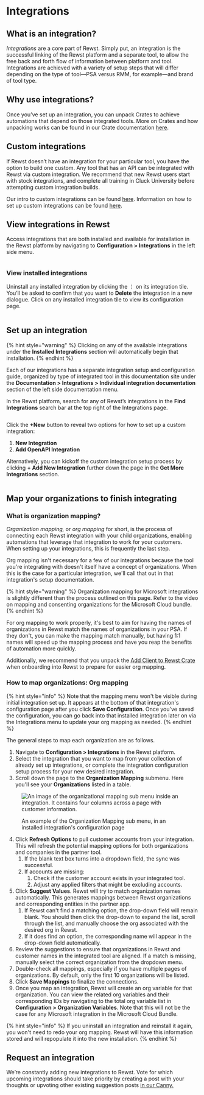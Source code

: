 # Integrations

## What is an integration?

_Integrations_ are a core part of Rewst. Simply put, an integration is the successful linking of the Rewst platform and a separate tool, to allow the free back and forth flow of information between platform and tool. Integrations are achieved with a variety of setup steps that will differ depending on the type of tool—PSA versus RMM, for example—and brand of tool type.

## Why use integrations?

Once you’ve set up an integration, you can unpack Crates to achieve automations that depend on those integrated tools. More on Crates and how unpacking works can be found in our Crate documentation [here](https://docs.rewst.help/prebuilt-automations/crates).

## Custom integrations

If Rewst doesn’t have an integration for your particular tool, you have the option to build one custom. Any tool that has an API can be integrated with Rewst via custom integration. We recommend that new Rewst users start with stock integrations, and complete all training in Cluck University before attempting custom integration builds.

Our intro to custom integrations can be found [here](https://docs.rewst.help/documentation/integrations/custom-integrations). Information on how to set up custom integrations can be found [here](https://docs.rewst.help/documentation/integrations/custom-integrations/custom-integrations-v2).

## View integrations in Rewst

Access integrations that are both installed and available for installation in the Rewst platform by navigating to **Configuration > Integrations** in the left side menu.

<figure><img src="../../../.gitbook/assets/Screenshot 2025-02-05 at 4.12.30 PM.png" alt=""><figcaption></figcaption></figure>

### View installed integrations

Uninstall any installed integration by clicking the ⋮ on its integration tile. You’ll be asked to confirm that you want to **Delete** the integration in a new dialogue. Click on any installed integration tile to view its configuration page.

<figure><img src="../../../.gitbook/assets/Screenshot 2025-02-05 at 4.13.05 PM.png" alt=""><figcaption></figcaption></figure>

## Set up an integration

{% hint style="warning" %}
Clicking on any of the available integrations under the **Installed Integrations** section will automatically begin that installation.
{% endhint %}

Each of our integrations has a separate integration setup and configuration guide, organized by type of integrated tool in this documentation site under the **Documentation > Integrations > Individual integration documentation** section of the left side documentation menu.

In the Rewst platform, search for any of Rewst’s integrations in the **Find Integrations** search bar at the top right of the Integrations page.

<figure><img src="../../../.gitbook/assets/Screenshot 2025-02-05 at 4.20.10 PM.png" alt=""><figcaption></figcaption></figure>

Click the **+New** button to reveal two options for how to set up a custom integration:

1. **New Integration**
2. **Add OpenAPI Integration**

Alternatively, you can kickoff the custom integration setup process by clicking **+ Add New Integration** further down the page in the **Get More Integrations** section.

<figure><img src="../../../.gitbook/assets/Screenshot 2025-02-05 at 4.20.53 PM.png" alt=""><figcaption></figcaption></figure>

## Map your organizations to finish integrating

### What is organization mapping?

_Organization mapping,_ or _org mapping_ for short, is the process of connecting each Rewst integration with your child organizations, enabling automations that leverage that integration to work for your customers. When setting up your integrations, this is frequently the last step.

Org mapping isn't necessary for a few of our integrations because the tool you're integrating with doesn't itself have a concept of organizations. When this is the case for a particular integration, we'll call that out in that integration's setup documentation.

{% hint style="warning" %}
Organization mapping for Microsoft integrations is slightly different than the process outlined on this page. Refer to the video on mapping and consenting organizations for the Microsoft Cloud bundle.
{% endhint %}

For org mapping to work properly, it's best to aim for having the names of organizations in Rewst match the names of organizations in your PSA.  If they don't, you can make the mapping match manually, but having 1:1 names will speed up the mapping process and have you reap the benefits of automation more quickly.

Additionally, we recommend that you unpack the [Add Client to Rewst Crate](../../crates/existing-crate-documentation/add-client-to-rewst-setup.md) when onboarding into Rewst to prepare for easier org mapping.&#x20;

### How to map organizations: Org mapping

{% hint style="info" %}
Note that the mapping menu won't be visible during initial integration set up. It appears at the bottom of that integration's configuration page after you click **Save Configuration**. Once you've saved the configuration, you can go back into that installed integration later on via the Integrations menu to update your org mapping as needed.
{% endhint %}

The general steps to map each organization are as follows.

1. Navigate to **Configuration > Integrations** in the Rewst platform.
2. Select the integration that you want to map from your collection of already set up integrations, or complete the integration configuration setup process for your new desired integration.
3. Scroll down the page to the **Organization Mapping** submenu. Here you'll see your **Organizations** listed in a table.

<div data-full-width="true"><figure><img src="../../../.gitbook/assets/Screenshot 2025-02-21 at 10.48.43 AM.png" alt="An image of the organizational mapping sub menu inside an integration. It contains four columns across a page with customer information."><figcaption><p>An example of the Organization Mapping sub menu, in an installed integration's configuration page</p></figcaption></figure></div>

4. Click **Refresh Options** to pull customer accounts from your integration. This will refresh the potential mapping options for both organizations and companies in the partner tool.
   1. If the blank text box turns into a dropdown field, the sync was successful.
   2. If accounts are missing:&#x20;
      1. Check if the customer account exists in your integrated tool.
      2. Adjust any applied filters that might be excluding accounts.
5. Click **Suggest Values**. Rewst will try to match organization names automatically. This generates mappings between Rewst organizations and corresponding entities in the partner app.&#x20;
   1. If Rewst can't find a matching option, the drop-down field will remain blank. You should then click the drop-down to expand the list, scroll through the list, and manually choose the org associated with the desired org in Rewst.
   2. If it does find an option, the corresponding name will appear in the drop-down field automatically.
6. Review the suggestions to ensure that organizations in Rewst and customer names in the integrated tool are aligned. If a match is missing, manually select the correct organization from the dropdown menu.
7. Double-check all mappings, especially if you have multiple pages of organizations. By default, only the first 10 organizations will be listed.
8. Click **Save Mappings** to finalize the connections.&#x20;
9. Once you map an integration, Rewst will create an org variable for that organization. You can view the related org variables and their corresponding IDs by navigating to the total org variable list in **Configuration > Organization Variables**. Note that this will not be the case for any Microsoft integration in the Microsoft Cloud Bundle.

{% hint style="info" %}
If you uninstall an integration and reinstall it again, you won't need to redo your org mapping. Rewst will have this information stored and will repopulate it into the new installation.
{% endhint %}

## Request an integration

We’re constantly adding new integrations to Rewst. Vote for which upcoming integrations should take priority by creating a post with your thoughts or upvoting other existing suggestion posts [in our Canny.](https://rewst.canny.io/integrations)
